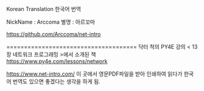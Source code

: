 Korean Translation
한국어 번역

NickName : Arccoma
별명     : 아르꼬마

https://github.com/Arccoma/net-intro

=====================================
닥터 척의 PY4E 강의 < 13장 네트워크 프로그래밍 >에서 소개된 책
https://www.py4e.com/lessons/network

https://www.net-intro.com/ 
이 곳에서 영문PDF파일을 받아 인쇄하여 읽다가 한국어 번역도 있으면 좋겠다는 생각을 하게 됨.

